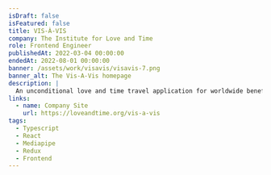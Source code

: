```yaml
---
isDraft: false
isFeatured: false
title: VIS-À-VIS
company: The Institute for Love and Time
role: Frontend Engineer
publishedAt: 2022-03-04 00:00:00
endedAt: 2022-08-01 00:00:00
banner: /assets/work/visavis/visavis-7.png
banner_alt: The Vis-A-Vis homepage
description: |
  An unconditional love and time travel application for worldwide benefit.
links:
  - name: Company Site
    url: https://loveandtime.org/vis-a-vis
tags:
  - Typescript
  - React
  - Mediapipe
  - Redux
  - Frontend
---
```

